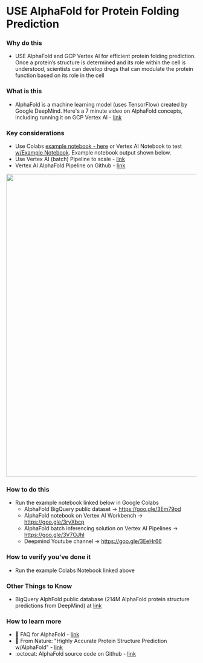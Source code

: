# USE AlphaFold for Protein Folding Prediction

### Why do this
 - USE AlphaFold and GCP Vertex AI for efficient protein folding prediction. Once a protein’s structure is determined and its role within the cell is understood, scientists can develop drugs that can modulate the protein function based on its role in the cell

### What is this
 - AlphaFold is a machine learning model (uses TensorFlow) created by Google DeepMind. Here's a 7 minute video on AlphaFold concepts, including running it on GCP Vertex AI - [link](https://www.youtube.com/watch?v=CX0BTkimL7A)

### Key considerations
- Use Colabs [example notebook - here](https://github.com/lynnlangit/gcp-for-bioinformatics/blob/master/3_Machine_Learning/Jupyter_Notebook_Examples/AlphaFold.ipynb) or Vertex AI Notebook to test [w/Example Notebook](https://github.com/GoogleCloudPlatform/vertex-ai-samples/blob/main/community-content/alphafold_on_workbench/AlphaFold.ipynb). Example notebook output shown below.
- Use Vertex AI (batch) Pipeline to scale - [link](https://cloud.google.com/blog/products/ai-machine-learning/alphafold-batch-inference-with-vertex-ai-pipelines)
- Vertex AI AlphaFold Pipeline on Github - [link](https://github.com/GoogleCloudPlatform/vertex-ai-alphafold-inference-pipeline)

<img src="https://github.com/lynnlangit/gcp-for-bioinformatics/blob/master/images/alphafold.png" width=800>

### How to do this
 - Run the example notebook linked below in Google Colabs 
   - AlphaFold BigQuery public dataset → https://goo.gle/3Em79pd
   - AlphaFold notebook on Vertex AI Workbench → https://goo.gle/3ryXbcp
   - AlphaFold batch inferencing solution on Vertex AI Pipelines → https://goo.gle/3V7OJhI
   - Deepmind Youtube channel → https://goo.gle/3EeHr66

### How to verify you've done it
 - Run the example Colabs Notebook linked above

### Other Things to Know
 - BigQuery AlphFold public database (214M AlphaFold protein structure predictions from DeepMind) at [link](https://console.cloud.google.com/marketplace/product/bigquery-public-data/deepmind-alphafold)

### How to learn more
- 📘 FAQ for AlphaFold - [link](https://alphafold.ebi.ac.uk/faq)
- 📰 From Nature: "Highly Accurate Protein Structure Prediction w/AlphaFold" - [link](https://www.nature.com/articles/s41586-021-03819-2)
- :octocat: AlphaFold source code on Github - [link](https://github.com/deepmind/alphafold)
 
